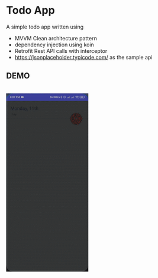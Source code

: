 # Todo App
A simple todo app written using 
- MVVM Clean architecture pattern 
- dependency injection using koin
- Retrofit Rest API calls with interceptor
- https://jsonplaceholder.typicode.com/ as the sample api


## DEMO
<br>
<img src="demo.gif" width="222" height="480"/>

